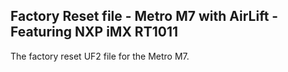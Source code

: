 ## Factory Reset file - Metro M7 with AirLift - Featuring NXP iMX RT1011

The factory reset UF2 file for the Metro M7.
